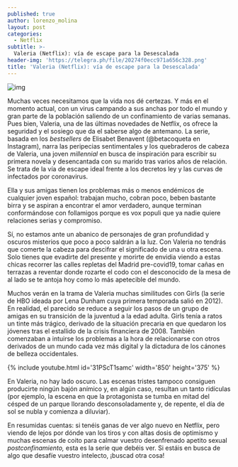 ```yaml
---
published: true
author: lorenzo_molina
layout: post
categories:
  - Netflix
subtitle: >-
  Valeria (Netflix): vía de escape para la Desescalada
header-img: 'https://telegra.ph/file/20274f0ecc971a656c328.png'
title: 'Valeria (Netflix): vía de escape para la Desescalada'
---
```

![img](https://telegra.ph/file/20274f0ecc971a656c328.png)



Muchas veces necesitamos que la vida nos dé certezas. Y más en el momento actual, con un virus campando a sus anchas por todo el mundo y gran parte de la población saliendo de un confinamiento de varias semanas. Pues bien, Valeria, una de las últimas novedades de Netflix, os ofrece la seguridad y el sosiego que da el saberse algo de antemano. La serie, basada en los *bestsellers* de Elisabet Benavent (@betacoqueta en Instagram), narra las peripecias sentimentales y los quebraderos de cabeza de Valeria, una joven *millennial* en busca de inspiración para escribir su primera novela y desencantada con su marido tras varios años de relación. Se trata de la vía de escape ideal frente a los decretos ley y las curvas de infectados por coronavirus.

  <!--break-->

Ella y sus amigas tienen los problemas más o menos endémicos de cualquier joven español: trabajan mucho, cobran poco, beben bastante birra y se aspiran a encontrar el amor verdadero, aunque terminan conformándose con follamigos porque es vox populi que ya nadie quiere relaciones serias y compromiso.

Sí, no estamos ante un abanico de personajes de gran profundidad y oscuros misterios que poco a poco saldrán a la luz. Con Valeria no tendrás que comerte la cabeza para descifrar el significado de una u otra escena. Solo tienes que evadirte del presente y morirte de envidia viendo a estas chicas recorrer las calles repletas del Madrid pre-covid19, tomar cañas en terrazas a reventar donde rozarte el codo con el desconocido de la mesa de al lado se te antoja hoy como lo más apetecible del mundo.

Muchos verán en la trama de Valeria muchas similitudes con Girls (la serie de HBO ideada por Lena Dunham cuya primera temporada salió en 2012). En realidad, el parecido se reduce a seguir los pasos de un grupo de amigas en su transición de la juventud a la edad adulta. Girls tenía a ratos un tinte más trágico, derivado de la situación precaria en que quedaron los jóvenes tras el estallido de la crisis financiera de 2008. También comenzaban a intuirse los problemas a la hora de relacionarse con otros derivados de un mundo cada vez más digital y la dictadura de los cánones de belleza occidentales.

{% include youtube.html id='31PScT1samc' width='850' height='375' %}

En Valeria, no hay lado oscuro. Las escenas tristes tampoco consiguen producirte ningún bajón anímico y, en algún caso, resultan un tanto ridículas (por ejemplo, la escena en que la protagonista se tumba en mitad del césped de un parque llorando desconsoladamente y, de repente, el día de sol se nubla y comienza a diluviar).

En resumidas cuentas: si tenéis ganas de ver algo nuevo en Netflix, pero viendo de lejos por dónde van los tiros y con altas dosis de optimismo y muchas escenas de coito para calmar vuestro desenfrenado apetito sexual *postconfinamiento,* esta es la serie que debéis ver. Si estáis en busca de algo que desafíe vuestro intelecto, ¡buscad otra cosa!




